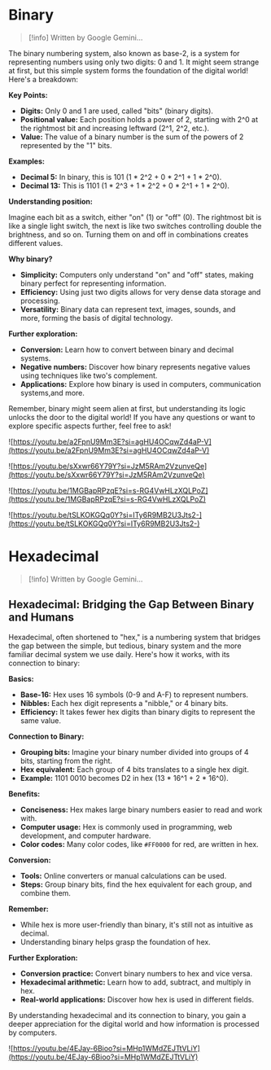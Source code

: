 # Binary

> [!info] Written by Google Gemini…

The binary numbering system, also known as base-2, is a system for representing numbers using only two digits: 0 and 1. It might seem strange at first, but this simple system forms the foundation of the digital world! Here's a breakdown:

**Key Points:**

- **Digits:** Only 0 and 1 are used, called "bits" (binary digits).
- **Positional value:** Each position holds a power of 2, starting with 2^0 at the rightmost bit and increasing leftward (2^1, 2^2, etc.).
- **Value:** The value of a binary number is the sum of the powers of 2 represented by the "1" bits.

**Examples:**

- **Decimal 5:** In binary, this is 101 (1 * 2^2 + 0 * 2^1 + 1 * 2^0).
- **Decimal 13:** This is 1101 (1 * 2^3 + 1 * 2^2 + 0 * 2^1 + 1 * 2^0).

**Understanding position:**

Imagine each bit as a switch, either "on" (1) or "off" (0). The rightmost bit is like a single light switch, the next is like two switches controlling double the brightness, and so on. Turning them on and off in combinations creates different values.

**Why binary?**

- **Simplicity:** Computers only understand "on" and "off" states, making binary perfect for representing information.
- **Efficiency:** Using just two digits allows for very dense data storage and processing.
- **Versatility:** Binary data can represent text, images, sounds, and more, forming the basis of digital technology.

**Further exploration:**

- **Conversion:** Learn how to convert between binary and decimal systems.
- **Negative numbers:** Discover how binary represents negative values using techniques like two's complement.
- **Applications:** Explore how binary is used in computers, communication systems,and more.

Remember, binary might seem alien at first, but understanding its logic unlocks the door to the digital world! If you have any questions or want to explore specific aspects further, feel free to ask!

![https://youtu.be/a2FpnU9Mm3E?si=agHU4OCqwZd4aP-V](https://youtu.be/a2FpnU9Mm3E?si=agHU4OCqwZd4aP-V)

![https://youtu.be/sXxwr66Y79Y?si=JzM5RAm2VzunveQe](https://youtu.be/sXxwr66Y79Y?si=JzM5RAm2VzunveQe)

![https://youtu.be/1MGBapRPzqE?si=s-RG4VwHLzXQLPoZ](https://youtu.be/1MGBapRPzqE?si=s-RG4VwHLzXQLPoZ)

![https://youtu.be/tSLKOKGQq0Y?si=ITy6R9MB2U3Jts2-](https://youtu.be/tSLKOKGQq0Y?si=ITy6R9MB2U3Jts2-)



# Hexadecimal

> [!info] Written by Google Gemini…


## **Hexadecimal: Bridging the Gap Between Binary and Humans**

Hexadecimal, often shortened to "hex," is a numbering system that bridges the gap between the simple, but tedious, binary system and the more familiar decimal system we use daily. Here's how it works, with its connection to binary:

**Basics:**

- **Base-16:** Hex uses 16 symbols (0-9 and A-F) to represent numbers.
- **Nibbles:** Each hex digit represents a "nibble," or 4 binary bits.
- **Efficiency:** It takes fewer hex digits than binary digits to represent the same value.

**Connection to Binary:**

- **Grouping bits:** Imagine your binary number divided into groups of 4 bits, starting from the right.
- **Hex equivalent:** Each group of 4 bits translates to a single hex digit.
- **Example:** 1101 0010 becomes D2 in hex (13 * 16^1 + 2 * 16^0).

**Benefits:**

- **Conciseness:** Hex makes large binary numbers easier to read and work with.
- **Computer usage:** Hex is commonly used in programming, web development, and computer hardware.
- **Color codes:** Many color codes, like `#FF0000` for red, are written in hex.

**Conversion:**

- **Tools:** Online converters or manual calculations can be used.
- **Steps:** Group binary bits, find the hex equivalent for each group, and combine them.

**Remember:**

- While hex is more user-friendly than binary, it's still not as intuitive as decimal.
- Understanding binary helps grasp the foundation of hex.

**Further Exploration:**

- **Conversion practice:** Convert binary numbers to hex and vice versa.
- **Hexadecimal arithmetic:** Learn how to add, subtract, and multiply in hex.
- **Real-world applications:** Discover how hex is used in different fields.

By understanding hexadecimal and its connection to binary, you gain a deeper appreciation for the digital world and how information is processed by computers.

![https://youtu.be/4EJay-6Bioo?si=MHp1WMdZEJTtVLiY](https://youtu.be/4EJay-6Bioo?si=MHp1WMdZEJTtVLiY)